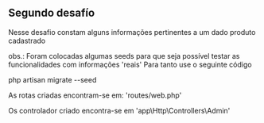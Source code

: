 ## Segundo desafío

Nesse desafio constam alguns informações pertinentes a um dado produto cadastrado

obs.: Foram colocadas algumas seeds para que seja possível testar as funcionalidades com informações 'reais'
Para tanto use o seguinte código

php artisan migrate --seed

As rotas criadas encontram-se em: 'routes/web.php'

Os controlador criado encontra-se em 'app\Http\Controllers\Admin'
